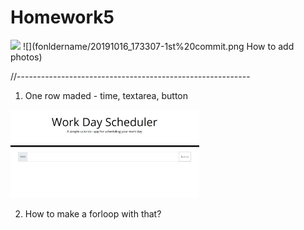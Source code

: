 # Homework5
<img src="foldername/filename" width="%" height="%">
![](fonldername/20191016_173307-1st%20commit.png  How to add photos)

//----------------------------------------------------------

1. One row maded - time, textarea, button

<img src="Capture/20191016_173307-1st commit.png" width="60%" height="60%">

2. How to make a forloop with that?


